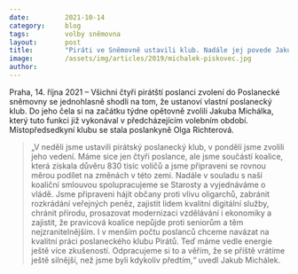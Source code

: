 ```yaml
---
date:         2021-10-14
category:     blog
tags:         volby sněmovna
layout:       post
title:        "Piráti ve Sněmovně ustavili klub. Nadále jej povede Jakub Michálek"
image:        /assets/img/articles/2019/michalek-piskovec.jpg
author:       
---
```


 

Praha, 14. října 2021 – Všichni čtyři pirátští poslanci zvolení do Poslanecké sněmovny se jednohlasně shodli na tom, že ustanoví vlastní poslanecký klub. Do jeho čela si na začátku týdne opětovně zvolili Jakuba Michálka, který tuto funkci již vykonával v předcházejícím volebním období. Místopředsedkyní klubu se stala poslankyně Olga Richterová. 

 

> „V neděli jsme ustavili pirátský poslanecký klub, v pondělí jsme zvolili jeho vedení. Máme sice jen čtyři poslance, ale jsme součástí koalice, která získala důvěru 830 tisíc voličů a jsme připraveni se rovnou měrou podílet na změnách v této zemi. Nadále v souladu s naší koaliční smlouvou spolupracujeme se Starosty a vyjednáváme o vládě. Jsme připraveni hájit občany proti vlivu oligarchů, zabránit rozkrádání veřejných peněz, zajistit lidem kvalitní digitální služby, chránit přírodu, prosazovat modernizaci vzdělávání i ekonomiky a zajistit, že pravicová koalice nepůjde proti seniorům a těm nejzranitelnějším. I v menším počtu poslanců chceme navázat na kvalitní práci poslaneckého klubu Pirátů. Teď máme vedle energie ještě více zkušeností. Odpracujeme si to a věřím, že se příště vrátíme ještě silnější, než jsme byli kdykoliv předtím,“ uvedl Jakub Michálek.



